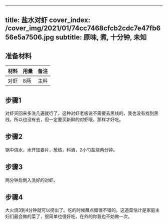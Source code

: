 
---
title: 盐水对虾
cover_index: /cover_img/2021/01/74cc7468cfcb2cdc7e47fb656e5a7506.jpg
subtitle: 原味, 煮, 十分钟, 未知
---

## 准备材料

| 材料     | 用量 | 备注|
| ------- | ----- | --- |
| 对虾 | 8两| 主料 |

## 步骤1

对虾买回来多洗几遍就行了，这种对虾老板说不需要去黑线的，我也没有找到黑线，所以也没有去，但一定要买新鲜的对虾哦，那样才好吃。

## 步骤2

锅中烧水，水开加姜片，葱结，料酒，2小勺盐烧两分钟。

## 步骤3

两分钟后倒入洗好的对虾。

## 步骤4

大火烧3到4分钟就可以捞出了。吃的时候蘸点醋很不错的。这道菜估计是家庭主妇们最会做的菜了，很简单也很好吃，在外的你我也不妨做一次。


